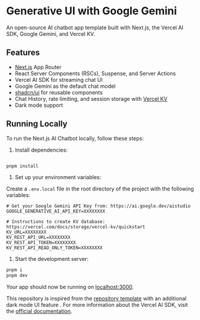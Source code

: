 # Generative UI with Google Gemini

An open-source AI chatbot app template built with Next.js, the Vercel AI SDK, Google Gemini, and Vercel KV. 

## Features

- [Next.js](https://nextjs.org/) App Router
- React Server Components (RSCs), Suspense, and Server Actions
- Vercel AI SDK for streaming chat UI
- Google Gemini as the default chat model
- [shadcn/ui](https://ui.shadcn.com/) for reusable components
- Chat History, rate limiting, and session storage with [Vercel KV](https://vercel.com/storage/kv)
- Dark mode support

## Running Locally

To run the Next.js AI Chatbot locally, follow these steps:

1. Install dependencies:

```bash

pnpm install

```

1. Set up your environment variables:

Create a `.env.local` file in the root directory of the project with the following variables:

```
# Get your Google Gemini API Key from: https://ai.google.dev/aistudio
GOOGLE_GENERATIVE_AI_API_KEY=XXXXXXXX

# Instructions to create KV database: https://vercel.com/docs/storage/vercel-kv/quickstart
KV_URL=XXXXXXXX
KV_REST_API_URL=XXXXXXXX
KV_REST_API_TOKEN=XXXXXXXX
KV_REST_API_READ_ONLY_TOKEN=XXXXXXXX

```

1. Start the development server:

```bash
pnpm i
pnpm dev

```

Your app should now be running on [localhost:3000](http://localhost:3000/).

This repository is inspired from the [repository template](https://github.com/vercel-labs/gemini-chatbot)  with an additional dark mode UI feature . For more information about the Vercel AI SDK, visit the [official documentation](https://sdk.vercel.ai/).